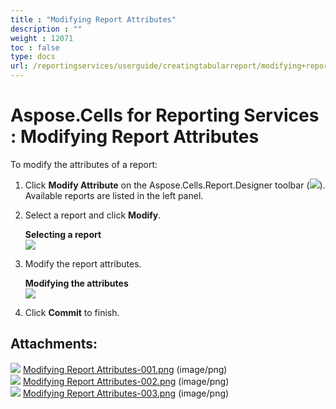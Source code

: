 ```yaml
---
title : "Modifying Report Attributes" 
description : "" 
weight : 12071 
toc : false
type: docs
url: /reportingservices/userguide/creatingtabularreport/modifying+report+attributes/
---
```


# Aspose.Cells for Reporting Services : Modifying Report Attributes


To modify the attributes of a report:

1.  Click **Modify Attribute** on the Aspose.Cells.Report.Designer toolbar (![](https://docs2.aspose.com/cells/reportingservices/attachments/6094960/6193372.png)).  
    Available reports are listed in the left panel.
2.  Select a report and click **Modify**.  
      
    **Selecting a report**  
    ![](https://docs2.aspose.com/cells/reportingservices/attachments/6094960/6193383.png)  
      
    
3.  Modify the report attributes.  
      
    **Modifying the attributes**  
    ![](https://docs2.aspose.com/cells/reportingservices/attachments/6094960/6193382.png)  
      
    
4.  Click **Commit** to finish.

## Attachments:

![](https://docs2.aspose.com/cells/reportingservices/images/icons/bullet_blue.gif) [Modifying Report Attributes-001.png](https://docs2.aspose.com/cells/reportingservices/attachments/6094960/6193372.png) (image/png)  
![](https://docs2.aspose.com/cells/reportingservices/images/icons/bullet_blue.gif) [Modifying Report Attributes-002.png](https://docs2.aspose.com/cells/reportingservices/attachments/6094960/6193383.png) (image/png)  
![](https://docs2.aspose.com/cells/reportingservices/images/icons/bullet_blue.gif) [Modifying Report Attributes-003.png](https://docs2.aspose.com/cells/reportingservices/attachments/6094960/6193382.png) (image/png)  

